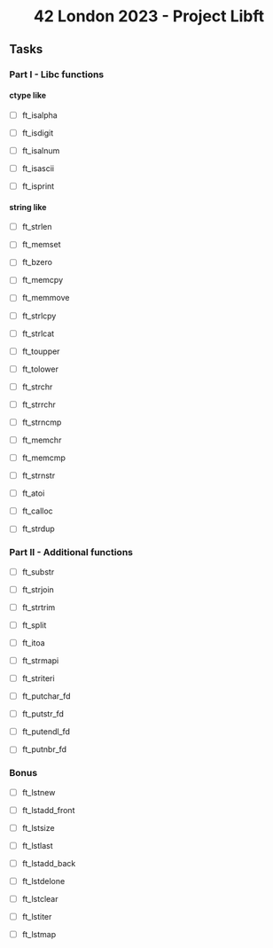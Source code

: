 # <center>42 London 2023 - Project Libft</center>

## Tasks

### Part I - Libc functions

  #### ctype like

  - [ ] ft_isalpha

  - [ ] ft_isdigit

  - [ ] ft_isalnum

  - [ ] ft_isascii

  - [ ] ft_isprint

#### string like

- [ ] ft_strlen

- [ ] ft_memset

- [ ] ft_bzero

- [ ] ft_memcpy

- [ ] ft_memmove

- [ ] ft_strlcpy

- [ ] ft_strlcat

- [ ] ft_toupper

- [ ] ft_tolower

- [ ] ft_strchr

- [ ] ft_strrchr

- [ ] ft_strncmp

- [ ] ft_memchr

- [ ] ft_memcmp

- [ ] ft_strnstr

- [ ] ft_atoi

- [ ] ft_calloc

- [ ] ft_strdup

### Part II - Additional functions

- [ ] ft_substr

- [ ] ft_strjoin

- [ ] ft_strtrim

- [ ] ft_split

- [ ] ft_itoa

- [ ] ft_strmapi

- [ ] ft_striteri

- [ ] ft_putchar_fd

- [ ] ft_putstr_fd

- [ ] ft_putendl_fd

- [ ] ft_putnbr_fd

### Bonus

- [ ] ft_lstnew

- [ ] ft_lstadd_front

- [ ] ft_lstsize

- [ ] ft_lstlast

- [ ] ft_lstadd_back

- [ ] ft_lstdelone

- [ ] ft_lstclear

- [ ] ft_lstiter

- [ ] ft_lstmap
